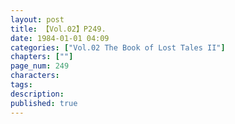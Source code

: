 ```yaml
---
layout: post
title: 【Vol.02】P249.
date: 1984-01-01 04:09
categories: ["Vol.02 The Book of Lost Tales II"]
chapters: [""]
page_num: 249
characters: 
tags: 
description: 
published: true
---
```


